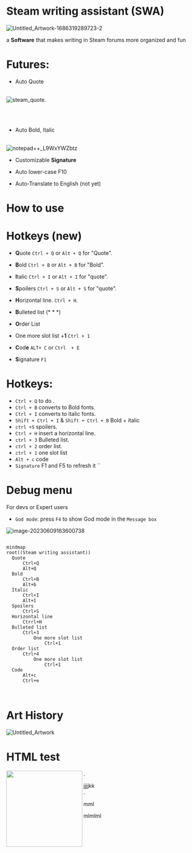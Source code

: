 # Steam writing assistant (SWA)

![Untitled_Artwork-1686319289723-2](./readme-data/Untitled_Artwork-1686319289723-2.jpg)

a **Software** that makes writing in Steam forums more organized and fun

# Futures:

- Auto Quote

<p align="left" width="100%">
    <br>
    <img src="./readme-data/steam_quote.gif" alt="steam_quote" style="zoom: 100.%;" />.  
</p>

<br><br>

- Auto Bold, Italic 

<p align="left" width="100%">
    <br>
    <img src="./readme-data/notepad++_L9WxYWZbtz.gif" alt="notepad++_L9WxYWZbtz" />  
</p>



* Customizable **Signature**

  

* Auto lower-case F10

  

* Auto-Translate to English (not yet)


# How to use 



# Hotkeys (new)

- **Q**uote `Ctrl + Q` or `Alt + Q` for "Quote".

- **B**old  `Ctrl + B` or `Alt + B` for "Bold".

- **I**talic  `Ctrl + I` or `Alt + I` for "quote".

- **S**poilers `Ctrl + S` or `Alt + S` for "quote".

- **H**orizontal line. `Ctrl + H`.

- **B**ulleted list (* * *) 

- **O**rder List

- One more slot list +**1** `Ctrl + 1`

- **C**od**e** `ALT+ C`  or `Ctrl  + E`

- **S**ignature `F1`

# Hotkeys:

- `Ctrl + Q`  to do  . 
- `Ctrl + B` converts to Bold fonts.
- `Ctrl + I` converts to italic fonts.
- `Shift + Ctrl + I` & `Shift + Ctrl + B`  Bold + italic 
- `ctrl +S`  spoilers.
- `Ctrl + H`  insert a horizontal line.
- `ctrl + 3` Bulleted list.
- `ctrl + 2` order list.
- `ctrl + 1` one slot list
- `Alt + c`   code
- `Signature` F1  and  F5 to  refresh it  ``









# Debug menu

For devs or Expert users

- `God mode`:  press `F4`  to show God mode in the `Message box`



<img src="./readme-data/image-20230609163600738.png" alt="image-20230609163600738"  />





















  ````mermaid

  mindmap
  root((Steam writing assistant))
  	Quote
  		Ctrl+Q	
  		Alt+Q
  	Bold
  		Ctrl+B
  		Alt+b
  	Italic
  		Ctrl+I
  		Alt+I
  	Spoilers
  		Ctrl+S
  	Horizontal line
  		Ctrrl+H
  	Bulleted list
  		Ctrl+3
  			One more slot list
  				Ctrl+1
  	Order list
  		Ctrl+4
  			One more slot list
  				Ctrl+1
  	Code
  		Alt+c
  		Ctrl+e
  	
  	
  
  ````











# Art History

![Untitled_Artwork](./readme-data/Untitled_Artwork-1686260924370-1.jpg)







# HTML test

<img align="left" width="200" src="https://www.rd.com/wp-content/uploads/2018/02/25_Hilarious-Photos-that-Will-Get-You-Through-the-Week_280228817_Doty911.jpg" />.

jjjjkk<br>.



mml

mlmlml
